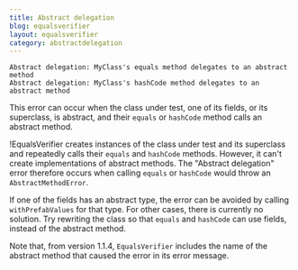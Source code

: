```yaml
---
title: Abstract delegation
blog: equalsverifier
layout: equalsverifier
category: abstractdelegation
---
```

    Abstract delegation: MyClass's equals method delegates to an abstract method
    Abstract delegation: MyClass's hashCode method delegates to an abstract method

This error can occur when the class under test, one of its fields, or its superclass, is abstract, and their `equals` or `hashCode` method calls an abstract method.

!EqualsVerifier creates instances of the class under test and its superclass and repeatedly calls their `equals` and `hashCode` methods. However, it can't create implementations of abstract methods. The "Abstract delegation" error therefore occurs when calling `equals` or `hashCode` would throw an `AbstractMethodError`.

If one of the fields has an abstract type, the error can be avoided by calling `withPrefabValues` for that type. For other cases, there is currently no solution. Try rewriting the class so that `equals` and `hashCode` can use fields, instead of the abstract method.

Note that, from version 1.1.4, `EqualsVerifier` includes the name of the abstract method that caused the error in its error message.
